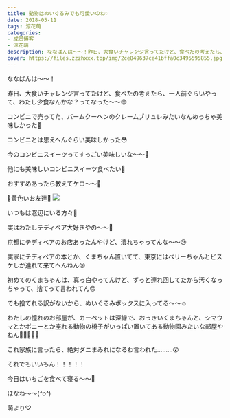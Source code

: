 ```yaml
---
title: 動物はぬいぐるみでも可愛いのね♡
date: 2018-05-11
tags: 涼花萌
categories: 
- 成员博客
- 涼花萌
description: ななばんは〜〜！昨日、大食いチャレンジ言ってたけど、食べたの考えたら、一人前ぐらいやって、わたし少食なんかな？ってなった〜〜😊コンビニで売ってた、バームクーヘ...
cover: https://files.zzzhxxx.top/img/2ce849637ce41bffa0c3495595855.jpg 
---
```







ななばんは〜〜！





昨日、大食いチャレンジ言ってたけど、食べたの考えたら、一人前ぐらいやって、わたし少食なんかな？ってなった〜〜😊







コンビニで売ってた、バームクーヘンのクレームブリュレみたいなんめっちゃ美味しかった💓





コンビニとは思えへんぐらい美味しかった😳







今のコンビニスイーツってすっごい美味しいな〜〜💓







他にも美味しいコンビニスイーツ食べたい🍰




おすすめあったら教えてケロ〜〜🐸











💛黄色いお友達💛
![](https://files.zzzhxxx.top/img/2ce849637ce41bffa0c3495595855.jpg)







いつもは窓辺にいる方々💛












実はわたしテディベア大好きやの〜〜🐻








京都にテディベアのお店あったんやけど、潰れちゃってんな〜〜😢







実家にテディベアの本とか、くまちゃん置いてて、東京にはベリーちゃんとビスケしか連れて来てへんねん😢





初めてのくまちゃんは、真っ白やってんけど、ずっと連れ回してたから汚くなっちゃって、捨てって言われてん😔






でも捨てれる訳がないから、ぬいぐるみボックスに入ってる〜〜☺️












わたしの憧れのお部屋が、カーペットは深緑で、おっきいくまちゃんと、シマウマとかポニーとか座れる動物の椅子がいっぱい置いてある動物園みたいな部屋やねん🐄🐅🐐🐎🐘






これ家族に言ったら、絶対ダニまみれになるわ言われた………😵








それでもいいもん！！！！！
















今日はいちごを食べて寝る〜〜🍓







ほなね〜〜(*^o^*)






萌より♡


